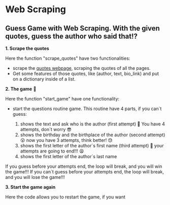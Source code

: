 # Web Scraping 
## Guess Game with Web Scraping. With the given quotes, guess the author who said that:interrobang:

**1. Scrape the quotes**

  Here the function "scrape_quotes" have two functionalities:
  
   * scrape the [quotes webpage](http://quotes.toscrape.com/scroll), scraping the quotes of all the pages.
   * Get some features of those quotes, like (author, text, bio_link) and put on a dictionary inside of a list.
   
**2. The game** :brain:

  Here the function "start_game" have one functionality:
  
   * start the questions routine game. This routine have 4 parts, if you can´t guess:
   
      1. shows the text and ask who is the author (first attempt) :thought_balloon: You have 4 attempts, don´t worry :sunglasses: 
      2. shows the birthday and the birthplace of the author (second attempt) :open_mouth: now you have 3 attempts, think better! :sweat:
      3. shows the first letter of the author´s first name (third attempt) :stop_sign: your attempts are going to end!!! :tired_face:
      4. shows the first letter of the author´s last name
     
  If you guess before your attempts end, the loop will break, and you will win the game!!!
  If you can´t guess before your attempts end, the loop will break, and you will lose the game!!!
  
  
**3. Start the game again**

  Here the code allows you to restart the game, if you want


      
   
    
